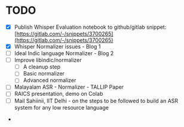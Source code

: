 # TODO



* [x] Publish Whisper Evaluation notebook to  github/gitlab snippet: [https://gitlab.com/-/snippets/3700265](https://gitlab.com/-/snippets/3700265)
* [x] Whisper Normalizer issues - Blog 1
* [ ] Ideal Indic language Normalizer - Blog 2
* [ ] Improve libindic/normalizer
  * [ ] A cleanup step
  * [ ] Basic normalizer
  * [ ] Advanced normalizer
* [ ] Malayalam ASR - Normalizer - TALLIP Paper
* [ ] RAICS presentation, demo on Colab
* [ ] Mail Sahiinii, IIT Delhi - on the steps to be followed to build an ASR system for any low resource language
*
